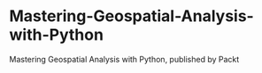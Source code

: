 # Mastering-Geospatial-Analysis-with-Python
Mastering Geospatial Analysis with Python, published by Packt

